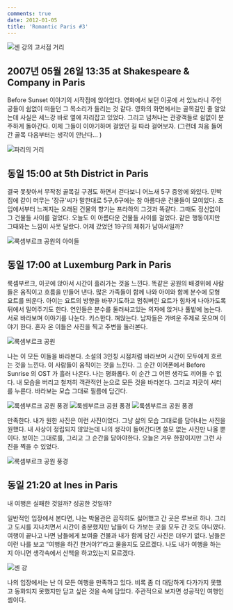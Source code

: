 ```yaml
---
comments: true
date: 2012-01-05
title: 'Romantic Paris #3'
---
```


![센 강의 고서점 거리](../../media/page/travel/europe/europe-298.jpg)

2007년 05월 26일 13:35 at Shakespeare & Company in Paris
--------------------------------------------------------

Before Sunset 이야기의 시작점에 앉아있다. 영화에서 보던 이곳에 서 있노라니
주인공들이 쉼없이 떠들던 그 목소리가 들리는 것 같다. 영화의 화면에서는
골목길인 줄 알았는데 사실은 세느강 바로 옆에 자리잡고 있었다. 그리고 넘쳐나는
관광객들로 쉼없이 분주하게 돌아간다. 이제 그들이 이야기하며 걸었던 길 따라
걸어보자. (그런데 처음 들어간 골목 다음부터는 생각이 안난다... )

![파리의 거리](../../media/page/travel/europe/europe-297.jpg)

동일 15:00 at 5th District in Paris
-----------------------------------

결국 못찾아서 무작정 골목길 구경도 하면서 걷다보니 어느새 5구 중앙에 와있다.
민박집에 같이 머무는 '장규'씨가 말한대로 5구,6구에는 참 아름다운 건물들이
모여있다. 초입에서부터 느껴지는 오래된 건물의 향기는 프라하의 그것과 똑같다.
그때도 정신없이 그 건물들 사이를 걸었다. 오늘도 이 아름다운 건물들 사이를
걸었다. 같은 행동이지만 그때와는 느낌이 사뭇 달랐다. 어제 갔었던 19구의 체취가
남아서일까?

![룩셈부르크 공원의 아이들](../../media/page/travel/europe/europe-300.jpg)

동일 17:00 at Luxemburg Park in Paris
-------------------------------------

룩셈부르크, 이곳에 앉아서 시간이 흘러가는 것을 느낀다. 똑같은 공원의 배경위에
사람들은 움직이고 흐름을 만들어 낸다. 많은 가족들이 함께 나와 아이와 함께
분수에 모형 요트를 띄운다. 아이는 요트의 방향을 바꾸기도하고 멈춰버린 요트가
힘차게 나아가도록 뒤에서 밀어주기도 한다. 연인들은 분수를 둘러싸고있는 의자에
앉거나 풀밭에 눕는다. 서로 바라보며 이야기를 나눈다. 키스한다. 껴앉는다.
남자들은 가벼운 주제로 웃으며 이야기 한다. 혼자 온 이들은 사진을 찍고 주변을
둘러본다.

![룩셈부르크 공원](../../media/page/travel/europe/europe-301.jpg)

나는 이 모든 이들을 바라본다. 소설의 3인칭 시점처럼 바라보며 시간이 모두에게
흐르는 것을 느낀다. 이 사람들이 움직이는 것을 느낀다. 그 순간 이어폰에서
Before Sunrise 의 OST 가 흘러 나온다. 나는 평화롭다. 이 순간 그 어떤 생각도
끼어들 수 없다. 내 모습을 버리고 철저히 객관적인 눈으로 모든 것을 바라본다.
그리고 지긋이 셔터를 누른다. 바라보는 모습 그대로 필름에 담긴다.

![룩셈부르크 공원 풍경](../../media/page/travel/europe/europe-304.jpg)
![룩셈부르크 공원 풍경](../../media/page/travel/europe/europe-307.jpg)
![룩셈부르크 공원 풍경](../../media/page/travel/europe/europe-308.jpg)

만족한다. 내가 원한 사진은 이런 사진이었다. 그냥 삶의 모습 그대로를 담아내는
사진을 원했다. 내 사상이 정립되지 않았는데 나의 생각이 들어간다면 쓸모 없는
사진만 나올 뿐이다. 보이는 그대로를, 그리고 그 순간을 담아야한다. 오늘은 겨우
한장이지만 그런 사진을 찍을 수 있었다.

![룩셈부르크 공원 풍경](../../media/page/travel/europe/europe-303.jpg)

동일 21:20 at Ines in Paris
---------------------------

내 여행은 실패한 것일까? 성공한 것일까? 

일반적인 입장에서 본다면, 나는 박물관은 끔직히도 싫어했고 간 곳은 루브르 하나.
그리고 도시를 지나치면서 시간이 충분했지만 남들이 다 가보는 곳을 모두 간 것도
아니였다. 여행이 끝나고 나면 남들에게 보여줄 건물과 내가 함께 담긴 사진은
더우기 없다. 남들은 이런 나를 보고 “여행을 하긴 한거야?”라고 물을지도
모르겠다. 나도 내가 여행을 하는지 아니면 생각속에서 산책을 하고있는지
모르겠다.

![센 강](../../media/page/travel/europe/europe-312.jpg)

나의 입장에서는 난 이 모든 여행을 만족하고 있다. 비록 좀 더 대담하게 다가가지
못했고 동화되지 못했지만 담고 싶은 것을 속에 담았다. 주관적으로 보자면
성공적인 여행인 셈이다.
